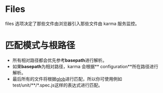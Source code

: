 # Files

files 选项决定了那些文件由浏览器引入那些文件由 karma 服务监控。

# 匹配模式与根路径

* 所有相对路径都会优先参考**basepath**进行解析。
* 如果**basepath**为相对路径，karma 会根据** configuration**所在路径进行解析。
* 最后所有的文件将根据[glob]()进行匹配，所以你可使用例如test/unit/**/*.spec.js这样的表达式进行匹配。
